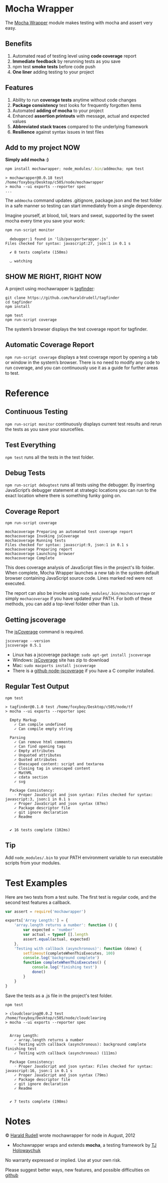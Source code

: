 # Mocha Wrapper

The [Mocha Wrapper](https://github.com/haraldrudell/mochawrapper) module makes testing with mocha and assert very easy.

## Benefits

1. Automated read of testing level using **code coverage** report
2. **Immediate feedback** by rerunning tests as you save
3. npm test **smoke tests** before code push
4. **One liner** adding testing to your project

## Features

1. Ability to run **coverage tests** anytime without code changes
2. **Package consistency** test looks for frequently forgotten items
3. Automated **adding of mocha** to your project
4. Enhanced **assertion printouts** with message, actual and expected values
5. **Abbreviated stack traces** compared to the underlying framework
6. **Resilience** against syntax issues in test files

## Add to my project NOW

**Simply add mocha :)**

```js
npm install mochawrapper; node_modules/.bin/addmocha; npm test
```

```
> mochawrapper@0.0.18 test /home/foxyboy/Desktop/c505/node/mochawrapper
> mocha --ui exports --reporter spec
...
```

The `addmocha` command updates .gitignore, package.json and the test folder in a  safe manner so testing can start immediately from a single dependency.


Imagine yourself, at blood, toil, tears and sweat, supported by the sweet mocha every time you save your work:

```js
npm run-script monitor
```

```
  debugger:1 found in 'lib/passportwrapper.js'
Files checked for syntax: javascript:27, json:1 in 0.1 s

  ✔ 8 tests complete (150ms)

  ◡ watching
```

## SHOW ME RIGHT, RIGHT NOW

A project using mochawrapper is [tagfinder](https://github.com/haraldrudell/tagfinder):

```
git clone https://github.com/haraldrudell/tagfinder
cd tagfinder
npm install

npm test
npm run-script coverage
```

The system’s browser displays the test coverage report for tagfinder.

## Automatic Coverage Report

`npm run-script coverage` displays a test coverage report by opening a tab or window in the system’s browser. There is no need to modify any code to run coverage, and you can continuously use it as a guide for further areas to test.

# Reference

## Continuous Testing

`npm run-script monitor` continuously displays current test results and rerun the tests as you save your sourcefiles.

## Test Everything

`npm test` runs all the tests in the test folder.

## Debug Tests

`npm run-script debugtest` runs all tests using the debugger. By inserting JavaScript’s debugger statement at strategic locations you can run to the exact location where there is something funky going on.

## Coverage Report

```
npm run-script coverage

mochacoverage Preparing an automated test coverage report
mochacoverage Invoking jsCoverage
mochacoverage Running tests
Files checked for syntax: javascript:9, json:1 in 0.1 s
mochacoverage Preparing report
mochacoverage Launching browser
mochacoverage Complete
```

This does coverage analysis of JavaScript files in the project's lib folder. When complete, Mocha Wrapper launches a new tab in the system default browser containing JavaScript source code. Lines marked red were not executed.

The report can also be invoke using `node_modules/.bin/mochacoverage` or simply `mochacoverage` if you have updated your PATH. For both of these methods, you can add a top-level folder other than `lib`.

## Getting jscoverage

The [jsCoverage](http://siliconforks.com/jscoverage/) command is required.

```
jscoverage --version
jscoverage 0.5.1
```

* Linux has a jscoverage package: `sudo apt-get install jscoverage`
* Windows: [jsCoverage](http://siliconforks.com/jscoverage/) site has zip to download
* Mac: `sudo macports install jscoverage`
* There is a [github node-jscoverage](https://github.com/visionmedia/node-jscoverage) if you have a C compiler installed.

## Regular Test Output

```
npm test

> tagfinder@0.1.0 test /home/foxyboy/Desktop/c505/node/tf
> mocha --ui exports --reporter spec

  Empty Markup
    ✓ Can compile undefined 
    ✓ Can compile empty string 

  Parsing
    ✓ Can remove html comments 
    ✓ Can find opening tags 
    ✓ Empty attributes 
    ✓ Unquoted attributes 
    ✓ Quoted attributes 
    ✓ Unescaped content: script and textarea 
    ✓ Closing tag in unescaped content 
    ✓ MathML 
    ✓ cdata section 
    ✓ svg 

  Package Consistency:
    ◦ Proper JavaScript and json syntax: Files checked for syntax: javascript:3, json:1 in 0.1 s
    ✓ Proper JavaScript and json syntax (87ms)
    ✓ Package descriptor file 
    ✓ git ignore declaration 
    ✓ Readme 


  ✔ 16 tests complete (102ms)
```

## Tip

Add `node_modules/.bin` to your PATH environment variable to run executable scripts from your modules.

# Test Examples

Here are two tests from a test suite. The first test is regular code, and the second test features a callback.

```js
var assert = require('mochawrapper')

exports['Array Length:'] = {
	'array.length returns a number': function () {
		var expected = 'number'
		var actual = typeof [].length
		assert.equal(actual, expected)
	},
	'Testing with callback (asynchronous)': function (done) {
		setTimeout(completeWhenThisExecutes, 100)
		console.log('background complete')
		function completeWhenThisExecutes() {
			console.log('finishing test')
			done()
		}
	}
}
```
Save the tests as a .js file in the project's test folder.


```
npm test

> cloudclearing@0.0.2 test /home/foxyboy/Desktop/c505/node/cloudclearing
> mocha --ui exports --reporter spec


  Array Length:
    ✓ array.length returns a number 
    ◦ Testing with callback (asynchronous): background complete
finishing test
    ✓ Testing with callback (asynchronous) (111ms)

  Package Consistency:
    ◦ Proper JavaScript and json syntax: Files checked for syntax: javascript:16, json:1 in 0.1 s
    ✓ Proper JavaScript and json syntax (79ms)
    ✓ Package descriptor file 
    ✓ git ignore declaration 
    ✓ Readme 


  ✔ 7 tests complete (198ms)
```

# Notes

© [Harald Rudell](http://www.haraldrudell.com) wrote mochawrapper for node in August, 2012

* Mochawrapper wraps and extends **mocha**, a testing framework by [TJ Holowaychuk ](http://tjholowaychuk.com/)

No warranty expressed or implied. Use at your own risk.

Please suggest better ways, new features, and possible difficulties on [github](https://github.com/haraldrudell/mochawrapper)